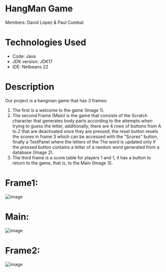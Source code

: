 # HangMan Game
Members: David López & Paul Cumbal

# Technologies Used
* Code: Java
* JDK version: JDK17
* IDE: Netbeans 22

# Description
Our project is a hangman game that has 3 frames:
1. The first is a welcome to the game (Image 1).
2. The second Frame (Main) is the game that consists of the Scratch character that generates body parts according to the attempts when trying to guess the letter, additionally, there are 4 rows of buttons from A to Z that are deactivated once they are pressed, the reset button resets the scores in frame 3 which can be accessed with the "Scores" button, finally a TextPanel where the letters of the The word is updated only if the pressed button contains a letter of a random word generated from a database (Image 2).
3. The third frame is a score table for players 1 and 1, it has a button to return to the game, that is, to the Main (Image 3).

# Frame1:
![image](https://github.com/DavidJLS102/hangmanGame/blob/experiment/interface/Captura%20de%20pantalla%202024-07-23%20225108.png)
# Main:
![image](https://github.com/DavidJLS102/hangmanGame/blob/experiment/interface/Captura%20de%20pantalla%202024-07-23%20225237.png)
# Frame2:
![image](https://github.com/DavidJLS102/hangmanGame/blob/experiment/interface/Captura%20de%20pantalla%202024-07-23%20225258.png)
